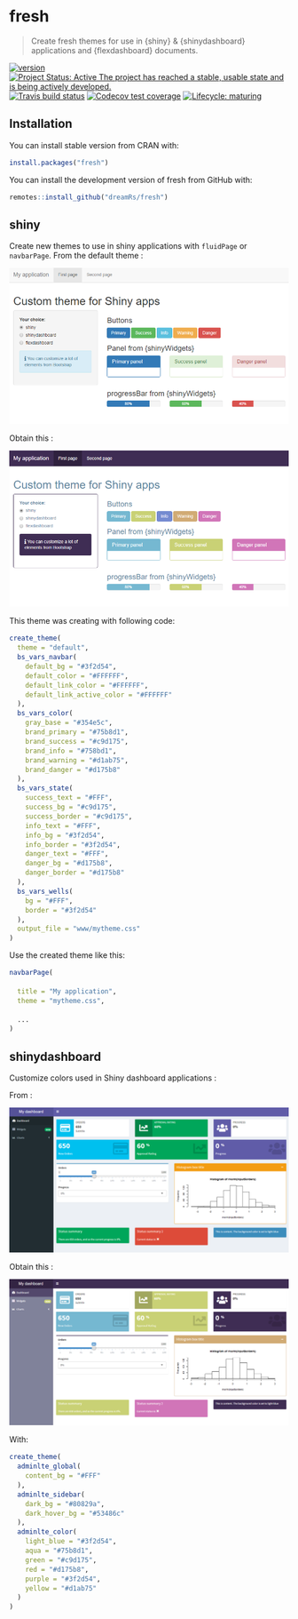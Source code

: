 # fresh

> Create fresh themes for use in {shiny} & {shinydashboard} applications and {flexdashboard} documents.

<!-- badges: start -->
[![version](http://www.r-pkg.org/badges/version/fresh)](https://CRAN.R-project.org/package=fresh)
[![Project Status: Active The project has reached a stable, usable state and is being actively developed.](https://www.repostatus.org/badges/latest/active.svg)](https://www.repostatus.org/#active)
[![Travis build status](https://travis-ci.org/dreamRs/fresh.svg?branch=master)](https://travis-ci.org/dreamRs/fresh)
[![Codecov test coverage](https://codecov.io/gh/dreamRs/fresh/branch/master/graph/badge.svg)](https://codecov.io/gh/dreamRs/fresh?branch=master)
[![Lifecycle: maturing](https://img.shields.io/badge/lifecycle-maturing-blue.svg)](https://www.tidyverse.org/lifecycle/#maturing)
<!-- badges: end -->


## Installation

You can install stable version from CRAN with:

```r
install.packages("fresh")
```

You can install the development version of fresh from GitHub with:

```r
remotes::install_github("dreamRs/fresh")
```

## shiny

Create new themes to use in shiny applications with `fluidPage` or `navbarPage`. From the default theme :

![](man/figures/shiny-default.png)

Obtain this :

![](man/figures/shiny-custom.png)


This theme was creating with following code:

```r
create_theme(
  theme = "default",
  bs_vars_navbar(
    default_bg = "#3f2d54",
    default_color = "#FFFFFF",
    default_link_color = "#FFFFFF",
    default_link_active_color = "#FFFFFF"
  ),
  bs_vars_color(
    gray_base = "#354e5c",
    brand_primary = "#75b8d1",
    brand_success = "#c9d175",
    brand_info = "#758bd1",
    brand_warning = "#d1ab75",
    brand_danger = "#d175b8"
  ),
  bs_vars_state(
    success_text = "#FFF",
    success_bg = "#c9d175",
    success_border = "#c9d175",
    info_text = "#FFF",
    info_bg = "#3f2d54",
    info_border = "#3f2d54",
    danger_text = "#FFF",
    danger_bg = "#d175b8",
    danger_border = "#d175b8"
  ),
  bs_vars_wells(
    bg = "#FFF",
    border = "#3f2d54"
  ),
  output_file = "www/mytheme.css"
)
```

Use the created theme like this: 

```r
navbarPage(
  
  title = "My application",
  theme = "mytheme.css",
  
  ...
)
```




## shinydashboard

Customize colors used in Shiny dashboard applications :

From :

![](man/figures/shinydashboard-default.png)

Obtain this :

![](man/figures/shinydashboard-custom.png)


With:

```r
create_theme(
  adminlte_global(
    content_bg = "#FFF"
  ),
  adminlte_sidebar(
    dark_bg = "#80829a",
    dark_hover_bg = "#53486c"
  ),
  adminlte_color(
    light_blue = "#3f2d54",
    aqua = "#75b8d1",
    green = "#c9d175",
    red = "#d175b8",
    purple = "#3f2d54",
    yellow = "#d1ab75"
  )
)
```
